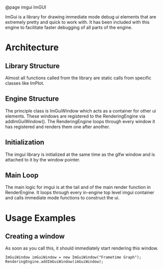 @page imgui ImGUI

ImGui is a library for drawing immediate mode debug ui elements that are extremely pretty and quick to work with.
It has been included with this engine to facilitate faster debugging of all parts of the engine.


# Architecture
## Library Structure
Almost all functions called from the library are static calls from specific classes like ImPlot.

## Engine Structure
The principle class is ImGuiWindow which acts as a container for other ui elements.
These windows are registered to the RenderingEngine via addImGuiWindow().
The RenderingEngine loops through every window it has registered and renders them one after another.

## Initialization
The imgui library is initialized at the same time as the glfw window and is attached to it by the window pointer.

## Main Loop
The main logic for imgui is at the tail and of the main render function in RenderEngine.
It loops through every in-engine top level imgui container and calls immediate mode functions to construct the ui.


# Usage Examples
## Creating a window
As soon as you call this, it should immediately start rendering this window.
```
ImGuiWindow imGuiWindow = new ImGuiWindow("Frametime Graph");
RenderingEngine.addImGuiWindow(imGuiWindow);
```
